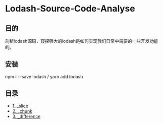 # Lodash-Source-Code-Analyse

## 目的

剖析lodash源码，窥探强大的lodash是如何实现我们日常中需要的一些开发功能的。

## 安装

npm i --save lodash / yarn add lodash

## 目录

- [1. _slice](https://github.com/JCHappytime/Lodash-Source-Code-Analyse/issues/1)
- [2. _chunk](https://github.com/JCHappytime/Lodash-Source-Code-Analyse/issues/2)
- [3. _difference](https://github.com/JCHappytime/Lodash-Source-Code-Analyse/issues/3)










